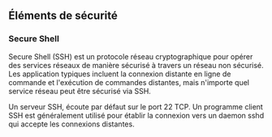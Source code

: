 ## Éléments de sécurité

### Secure Shell

Secure Shell (SSH) est un protocole réseau cryptographique pour opérer des services réseaux de
manière sécurisé à travers un réseau non sécurisé. Les application typiques incluent la connexion
distante en ligne de commande et l'exécution de commandes distantes, mais n'importe quel service
réseau peut être sécurisé via SSH.

Un serveur SSH, écoute par défaut sur le port 22 TCP. Un programme client SSH est généralement
utilisé pour établir la connexion vers un daemon sshd qui accepte les connexions distantes.
